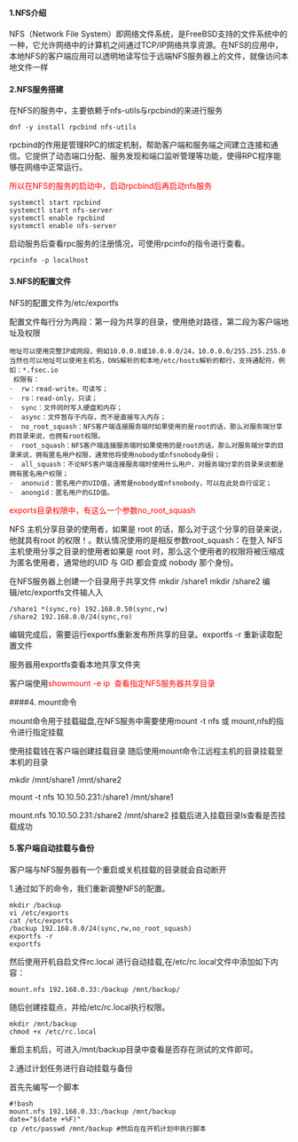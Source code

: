 #### 1.NFS介绍

NFS（Network File System）即网络文件系统，是FreeBSD支持的文件系统中的一种，它允许网络中的计算机之间通过TCP/IP网络共享资源。在NFS的应用中，本地NFS的客户端应用可以透明地读写位于远端NFS服务器上的文件，就像访问本地文件一样

#### 2.NFS服务搭建

在NFS的服务中，主要依赖于nfs-utils与rpcbind的来进行服务

```
dnf -y install rpcbind nfs-utils
```

rpcbind的作用是管理RPC的绑定机制，帮助客户端和服务端之间建立连接和通信。它提供了动态端口分配、服务发现和端口监听管理等功能，使得RPC程序能够在网络中正常运行。

<span style="color:red">所以在NFS的服务的启动中，启动rpcbind后再启动nfs服务</span>

```
systemctl start rpcbind
systemctl start nfs-server
systemctl enable rpcbind
systemctl enable nfs-server
```

启动服务后查看rpc服务的注册情况，可使用rpcinfo的指令进行查看。

```
rpcinfo -p localhost
```

#### 3.NFS的配置文件

NFS的配置文件为/etc/exportfs

配置文件每行分为两段：第一段为共享的目录，使用绝对路径，第二段为客户端地址及权限

```
地址可以使用完整IP或网段，例如10.0.0.8或10.0.0.0/24，10.0.0.0/255.255.255.0当然也可以地址可以使用主机名，DNS解析的和本地/etc/hosts解析的都行，支持通配符，例如：*.fsec.io  
 权限有：  
·  rw：read-write，可读写； 
·  ro：read-only，只读；  
·  sync：文件同时写入硬盘和内存；  
·  async：文件暂存于内存，而不是直接写入内存；  
·  no_root_squash：NFS客户端连接服务端时如果使用的是root的话，那么对服务端分享的目录来说，也拥有root权限。  
·  root_squash：NFS客户端连接服务端时如果使用的是root的话，那么对服务端分享的目录来说，拥有匿名用户权限，通常他将使用nobody或nfsnobody身份；  
·  all_squash：不论NFS客户端连接服务端时使用什么用户，对服务端分享的目录来说都是拥有匿名用户权限；  
·  anonuid：匿名用户的UID值，通常是nobody或nfsnobody，可以在此处自行设定；  
·  anongid：匿名用户的GID值。
```

<p style="color:red">exports目录权限中，有这么一个参数no_root_squash </p>

 NFS 主机分享目录的使用者，如果是 root 的话，那么对于这个分享的目录来说，他就具有root 的权限！。默认情况使用的是相反参数root_squash：在登入 NFS 主机使用分享之目录的使用者如果是 root 时，那么这个使用者的权限将被压缩成为匿名使用者，通常他的UID 与 GID 都会变成 nobody 那个身份。

在NFS服务器上创建一个目录用于共享文件 mkdir /share1  mkdir /share2 编辑/etc/exportfs文件输人入

```
/share1 *(sync,ro) 192.168.0.50(sync,rw)
/share2 192.168.0.0/24(sync,ro)
```

编辑完成后，需要运行exportfs重新发布所共享的目录。exportfs -r 重新读取配置文件 

服务器用exportfs查看本地共享文件夹

客户端使用<span style="color:red">showmount -e ip  查看指定NFS服务器共享目录</span>

####4. mount命令

mount命令用于挂载磁盘,在NFS服务中需要使用mount -t nfs 或 mount,nfs的指令进行指定挂载

使用挂载钱在客户端创建挂载目录 随后使用mount命令江远程主机的目录挂载至本机的目录

mkdir /mnt/share1 /mnt/share2

mount -t nfs 10.10.50.231:/share1 /mnt/share1

mount.nfs 10.10.50.231:/share2 /mnt/share2 挂载后进入挂载目录ls查看是否挂载成功

#### 5.客户端自动挂载与备份

客户端与NFS服务器有一个重启或关机挂载的目录就会自动断开

1.通过如下的命令，我们重新调整NFS的配置。

```
mkdir /backup
vi /etc/exports
cat /etc/exports
/backup 192.168.0.0/24(sync,rw,no_root_squash)
exportfs -r
exportfs
```

然后使用开机自启文件rc.local 进行自动挂载,在/etc/rc.local文件中添加如下内容：

```
mount.nfs 192.168.0.33:/backup /mnt/backup/
```

随后创建挂载点，并给/etc/rc.local执行权限。

```
mkdir /mnt/backup
chmod +x /etc/rc.local
```

重启主机后，可进入/mnt/backup目录中查看是否存在测试的文件即可。

2.通过计划任务进行自动挂载与备份

首先先编写一个脚本

```
#!bash
mount.nfs 192.168.0.33:/backup /mnt/backup
date="$(date +%F)"
cp /etc/passwd /mnt/backup #然后在在开机计划中执行脚本 
```

 
